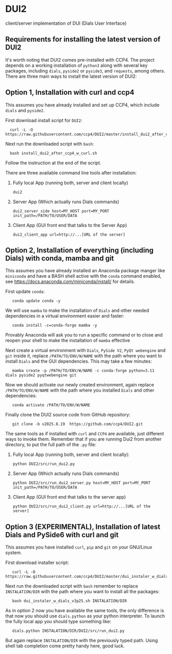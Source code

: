 # DUI2

client/server implementation of DUI (Dials User Interface)

## Requirements for installing the latest version of DUI2

It's worth noting that DUI2 comes pre-installed with CCP4. The project depends on a working installation of `python3` along with several key packages, including `dials`, `pyside2` or `pyside3`, and `requests`, among others. There are three main ways to install the latest version of DUI2:

## Option 1, Installation with curl and ccp4

This assumes you have already installed and set up CCP4, which include `dials` and `pyside2`.

First download install script for `DUI2`:

      curl -L -O https://raw.githubusercontent.com/ccp4/DUI2/master/install_dui2_after_ccp4_w_curl.sh

Next run the downloaded script with `bash`:

      bash install_dui2_after_ccp4_w_curl.sh

Follow the instruction at the end of the script.

There are three available command line tools after installation:

1. Fully local App (running both, server and client locally)

       dui2

2. Server App (Which actually runs Dials commands)

       dui2_server_side host=MY_HOST port=MY_PORT init_path=/PATH/TO/USER/DATA

3. Client App (GUI front end that talks to the Server App)

       dui2_client_app url=http://...[URL of the server]

## Option 2, Installation of everything (including Dials) with conda, mamba and git

This assumes you have already installed an Anaconda package manger like `miniconda` and have a BASH shell active with the `conda` command enabled, see https://docs.anaconda.com/miniconda/install/ for details.

First update `conda`:

       conda update conda -y

We will use `mamba` to make the installation of `Dials` and other needed dependencies in a virtual environment easier and faster:

       conda install -c=conda-forge mamba -y

Provably Anaconda will ask you to run a specific command or to close and reopen your shell to make the installation of `mamba` effective

Next create a virtual environment with `Dials`, `PySide V2`, `PyQt webengine` and `git` inside it, replace `/PATH/TO/ENV/W/NAME` with the path where you want to install `Dials` and the GUI dependencies. This may take a few minutes:

       mamba create -p /PATH/TO/ENV/W/NAME -c conda-forge python=3.11 dials pyside2 pyqtwebengine git

Now we should activate our newly created environment, again replace `/PATH/TO/ENV/W/NAME` with the path where you installed `Dials` and other dependencies:

       conda activate /PATH/TO/ENV/W/NAME


Finally clone the DUI2 source code from GitHub repository:

       git clone -b v2025.8.19  https://github.com/ccp4/DUI2.git

The same tools as if installed with `curl` and `CCP4` are available, just different ways to invoke them. Remember that if you are running Dui2 from another directory, to put the full path of the `.py` file:

1. Fully local App (running both, server and client locally):

       python DUI2/src/run_dui2.py

2. Server App (Which actually runs Dials commands)

       python DUI2/src/run_dui2_server.py host=MY_HOST port=MY_PORT init_path=/PATH/TO/USER/DATA

3. Client App (GUI front end that talks to the server app)

       python DUI2/src/run_dui2_client.py url=http://...[URL of the server]

## Option 3 (EXPERIMENTAL), Installation of latest Dials and PySide6 with curl and git

This assumes you have installed `curl`, `pip` and `git` on your GNU/Linux system.

First download installer script:

       curl -L -O https://raw.githubusercontent.com/ccp4/DUI2/master/dui_instaler_w_dials_v3p25.sh

Next run the downloaded script with `bash` remember to replace `INSTALATION/DIR` with the path where you want to install all the packages:

       bash dui_instaler_w_dials_v3p25.sh INSTALATION/DIR

As in option 2 now you have available the same tools, the only difference is that now you should use `dials.python`  as your python interpreter. To launch the fully local app you should type something like:

       dials.python INSTALATION/DIR/DUI2/src/run_dui2.py

But again replace `INSTALATION/DIR` with the previously typed path. Using shell tab completion come pretty handy here, good luck.
